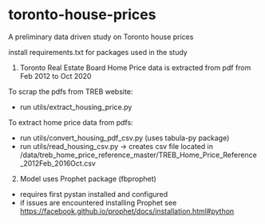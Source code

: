 # toronto-house-prices
A preliminary data driven study on Toronto house prices

install requirements.txt for packages used in the study

1) Toronto Real Estate Board Home Price data is extracted from pdf from Feb 2012 to Oct 2020

To scrap the pdfs from TREB website:
- run utils/extract_housing_price.py

To extract home price data from pdfs:
- run utils/convert_housing_pdf_csv.py (uses tabula-py package)
- run utils/read_housing_csv.py -> creates csv file located in
/data/treb_home_price_reference_master/TREB_Home_Price_Reference_2012Feb_2016Oct.csv

2) Model uses Prophet package (fbprophet)
- requires first pystan installed and configured
- if issues are encountered installing Prophet see https://facebook.github.io/prophet/docs/installation.html#python
